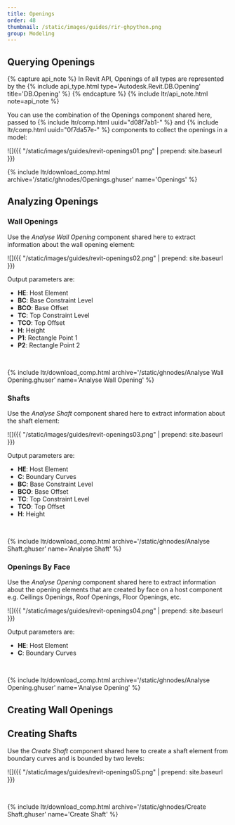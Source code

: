 ```yaml
---
title: Openings
order: 48
thumbnail: /static/images/guides/rir-ghpython.png
group: Modeling
---
```


## Querying Openings

{% capture api_note %}
In Revit API, Openings of all types are represented by the {% include api_type.html type='Autodesk.Revit.DB.Opening' title='DB.Opening' %}
{% endcapture %}
{% include ltr/api_note.html note=api_note %}

You can use the combination of the Openings component shared here, passed to {% include ltr/comp.html uuid="d08f7ab1-" %} and {% include ltr/comp.html uuid="0f7da57e-" %} components to collect the openings in a model:

![]({{ "/static/images/guides/revit-openings01.png" | prepend: site.baseurl }})

{% include ltr/download_comp.html archive='/static/ghnodes/Openings.ghuser' name='Openings' %}

## Analyzing Openings

### Wall Openings

Use the *Analyse Wall Opening* component shared here to extract information about the wall opening element:

![]({{ "/static/images/guides/revit-openings02.png" | prepend: site.baseurl }})

Output parameters are:
- **HE**: Host Element
- **BC**: Base Constraint Level
- **BCO**: Base Offset
- **TC**: Top Constraint Level
- **TCO**: Top Offset
- **H**: Height
- **P1**: Rectangle Point 1
- **P2**: Rectangle Point 2

&nbsp;

{% include ltr/download_comp.html archive='/static/ghnodes/Analyse Wall Opening.ghuser' name='Analyse Wall Opening' %}

### Shafts

Use the *Analyse Shaft* component shared here to extract information about the shaft element:

![]({{ "/static/images/guides/revit-openings03.png" | prepend: site.baseurl }})

Output parameters are:
- **HE**: Host Element
- **C**: Boundary Curves
- **BC**: Base Constraint Level
- **BCO**: Base Offset
- **TC**: Top Constraint Level
- **TCO**: Top Offset
- **H**: Height

&nbsp;

{% include ltr/download_comp.html archive='/static/ghnodes/Analyse Shaft.ghuser' name='Analyse Shaft' %}

### Openings By Face

Use the *Analyse Opening* component shared here to extract information about the opening elements that are created by face on a host component e.g. Ceilings Openings, Roof Openings, Floor Openings, etc.

![]({{ "/static/images/guides/revit-openings04.png" | prepend: site.baseurl }})

Output parameters are:
- **HE**: Host Element
- **C**: Boundary Curves

&nbsp;

{% include ltr/download_comp.html archive='/static/ghnodes/Analyse Opening.ghuser' name='Analyse Opening' %}

## Creating Wall Openings

## Creating Shafts

Use the *Create Shaft* component shared here to create a shaft element from boundary curves and is bounded by two levels:

![]({{ "/static/images/guides/revit-openings05.png" | prepend: site.baseurl }})

&nbsp;

{% include ltr/download_comp.html archive='/static/ghnodes/Create Shaft.ghuser' name='Create Shaft' %}
